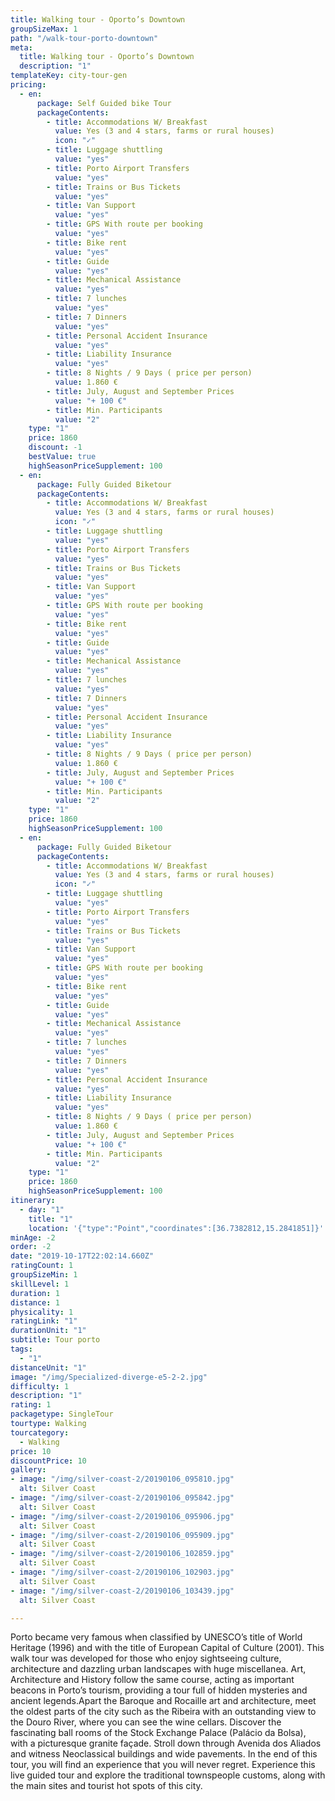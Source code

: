```yaml
---
title: Walking tour - Oporto’s Downtown
groupSizeMax: 1
path: "/walk-tour-porto-downtown"
meta:
  title: Walking tour - Oporto’s Downtown
  description: "1"
templateKey: city-tour-gen
pricing:
  - en:
      package: Self Guided bike Tour
      packageContents:
        - title: Accommodations W/ Breakfast
          value: Yes (3 and 4 stars, farms or rural houses)
          icon: "✓"
        - title: Luggage shuttling
          value: "yes"
        - title: Porto Airport Transfers
          value: "yes"
        - title: Trains or Bus Tickets
          value: "yes"
        - title: Van Support
          value: "yes"
        - title: GPS With route per booking
          value: "yes"
        - title: Bike rent
          value: "yes"
        - title: Guide
          value: "yes"
        - title: Mechanical Assistance
          value: "yes"
        - title: 7 lunches
          value: "yes"
        - title: 7 Dinners
          value: "yes"
        - title: Personal Accident Insurance
          value: "yes"
        - title: Liability Insurance
          value: "yes"
        - title: 8 Nights / 9 Days ( price per person)
          value: 1.860 €
        - title: July, August and September Prices
          value: "+ 100 €"
        - title: Min. Participants
          value: "2"
    type: "1"
    price: 1860
    discount: -1
    bestValue: true
    highSeasonPriceSupplement: 100
  - en:
      package: Fully Guided Biketour
      packageContents:
        - title: Accommodations W/ Breakfast
          value: Yes (3 and 4 stars, farms or rural houses)
          icon: "✓"
        - title: Luggage shuttling
          value: "yes"
        - title: Porto Airport Transfers
          value: "yes"
        - title: Trains or Bus Tickets
          value: "yes"
        - title: Van Support
          value: "yes"
        - title: GPS With route per booking
          value: "yes"
        - title: Bike rent
          value: "yes"
        - title: Guide
          value: "yes"
        - title: Mechanical Assistance
          value: "yes"
        - title: 7 lunches
          value: "yes"
        - title: 7 Dinners
          value: "yes"
        - title: Personal Accident Insurance
          value: "yes"
        - title: Liability Insurance
          value: "yes"
        - title: 8 Nights / 9 Days ( price per person)
          value: 1.860 €
        - title: July, August and September Prices
          value: "+ 100 €"
        - title: Min. Participants
          value: "2"
    type: "1"
    price: 1860
    highSeasonPriceSupplement: 100
  - en:
      package: Fully Guided Biketour
      packageContents:
        - title: Accommodations W/ Breakfast
          value: Yes (3 and 4 stars, farms or rural houses)
          icon: "✓"
        - title: Luggage shuttling
          value: "yes"
        - title: Porto Airport Transfers
          value: "yes"
        - title: Trains or Bus Tickets
          value: "yes"
        - title: Van Support
          value: "yes"
        - title: GPS With route per booking
          value: "yes"
        - title: Bike rent
          value: "yes"
        - title: Guide
          value: "yes"
        - title: Mechanical Assistance
          value: "yes"
        - title: 7 lunches
          value: "yes"
        - title: 7 Dinners
          value: "yes"
        - title: Personal Accident Insurance
          value: "yes"
        - title: Liability Insurance
          value: "yes"
        - title: 8 Nights / 9 Days ( price per person)
          value: 1.860 €
        - title: July, August and September Prices
          value: "+ 100 €"
        - title: Min. Participants
          value: "2"
    type: "1"
    price: 1860
    highSeasonPriceSupplement: 100
itinerary:
  - day: "1"
    title: "1"
    location: '{"type":"Point","coordinates":[36.7382812,15.2841851]}'
minAge: -2
order: -2
date: "2019-10-17T22:02:14.660Z"
ratingCount: 1
groupSizeMin: 1
skillLevel: 1
duration: 1
distance: 1
physicality: 1
ratingLink: "1"
durationUnit: "1"
subtitle: Tour porto
tags:
  - "1"
distanceUnit: "1"
image: "/img/Specialized-diverge-e5-2-2.jpg"
difficulty: 1
description: "1"
rating: 1
packagetype: SingleTour
tourtype: Walking
tourcategory:
  - Walking
price: 10
discountPrice: 10
gallery:
- image: "/img/silver-coast-2/20190106_095810.jpg"
  alt: Silver Coast
- image: "/img/silver-coast-2/20190106_095842.jpg"
  alt: Silver Coast
- image: "/img/silver-coast-2/20190106_095906.jpg"
  alt: Silver Coast
- image: "/img/silver-coast-2/20190106_095909.jpg"
  alt: Silver Coast
- image: "/img/silver-coast-2/20190106_102859.jpg"
  alt: Silver Coast
- image: "/img/silver-coast-2/20190106_102903.jpg"
  alt: Silver Coast
- image: "/img/silver-coast-2/20190106_103439.jpg"
  alt: Silver Coast

---
```


Porto became very famous when classified by UNESCO’s title of World Heritage
(1996) and with the title of European Capital of Culture (2001). This walk tour
was developed for those who enjoy sightseeing culture, architecture and dazzling
urban landscapes with huge miscellanea. Art, Architecture and History follow the
same course, acting as important beacons in Porto’s tourism, providing a tour full
of hidden mysteries and ancient legends.Apart the Baroque and Rocaille art and architecture,
meet the oldest parts of the city such as the Ribeira with an outstanding view to
the Douro River, where you can see the wine cellars. Discover the fascinating ball
rooms of the Stock Exchange Palace (Palácio da Bolsa), with a picturesque granite
façade. Stroll down through Avenida dos Aliados and witness Neoclassical buildings
and wide pavements. In the end of this tour, you will find an experience that you
will never regret. Experience this live guided tour and explore the traditional
townspeople customs, along with the main sites and tourist hot spots of this city.
